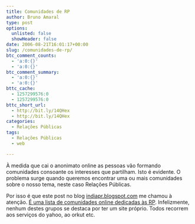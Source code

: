 ```yaml
---
title: Comunidades de RP
author: Bruno Amaral
type: post
options:
  unlisted: false
  showHeader: false
date: 2006-08-21T16:01:17+00:00
slug: /comunidades-de-rp/
btc_comment_counts:
  - 'a:0:{}'
  - 'a:0:{}'
btc_comment_summary:
  - 'a:0:{}'
  - 'a:0:{}'
bttc_cache:
  - 1257299576:0
  - 1257299576:0
bttc_short_url:
  - http://bit.ly/14QHex
  - http://bit.ly/14QHex
categories:
  - Relações Públicas
tags:
  - Relações Públicas
  - web

---
```

À medida que cai o anonimato online as pessoas vão formando comunidades consoante os interesses que partilham. Isto é evidente. O problema surge quando queremos encontrar uma ou mais comunidades sobre o nosso tema, neste caso Relações Públicas.

Por isso é que este post no blog [indiapr.blogspot.com][1] me chamou à atenção. [É uma lista de comunidades online dedicadas às RP][2]. Infelizmente, nenhum destes grupos se destaca por ter um site próprio. Todos recorrem aos serviços do yahoo, ao orkut etc.

 [1]: http://indiapr.blogspot.com/ "India, public relations"
 [2]: http://indiapr.blogspot.com/2006/08/online-pr-communities-that-you-can_15.html "online PR communities that you can join"
